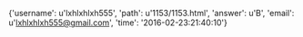 {'username': u'lxhlxhlxh555', 'path': u'1153/1153.html', 'answer': u'B', 'email': u'lxhlxhlxh555@gmail.com', 'time': '2016-02-23:21:40:10'}
